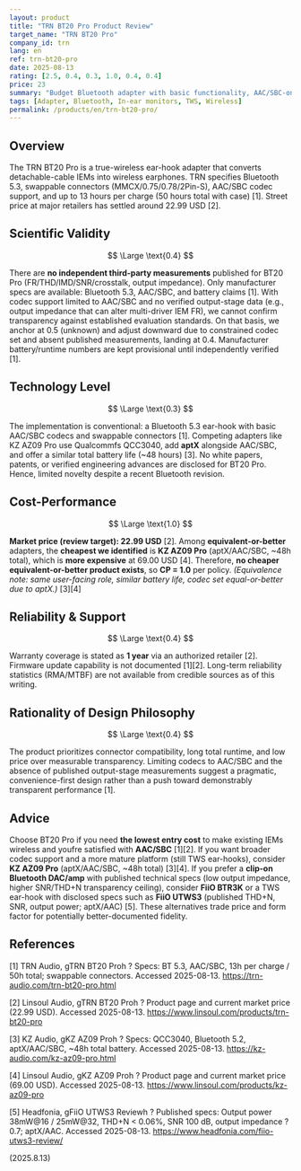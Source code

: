 ```yaml
---
layout: product
title: "TRN BT20 Pro Product Review"
target_name: "TRN BT20 Pro"
company_id: trn
lang: en
ref: trn-bt20-pro
date: 2025-08-13
rating: [2.5, 0.4, 0.3, 1.0, 0.4, 0.4]
price: 23
summary: "Budget Bluetooth adapter with basic functionality, AAC/SBC-only codec support, and no published third-party audio measurements."
tags: [Adapter, Bluetooth, In-ear monitors, TWS, Wireless]
permalink: /products/en/trn-bt20-pro/
---
```

## Overview

The TRN BT20 Pro is a true-wireless ear-hook adapter that converts detachable-cable IEMs into wireless earphones. TRN specifies Bluetooth 5.3, swappable connectors (MMCX/0.75/0.78/2Pin-S), AAC/SBC codec support, and up to 13 hours per charge (50 hours total with case) [1]. Street price at major retailers has settled around 22.99 USD [2].

## Scientific Validity

$$ \Large \text{0.4} $$

There are **no independent third-party measurements** published for BT20 Pro (FR/THD/IMD/SNR/crosstalk, output impedance). Only manufacturer specs are available: Bluetooth 5.3, AAC/SBC, and battery claims [1]. With codec support limited to AAC/SBC and no verified output-stage data (e.g., output impedance that can alter multi-driver IEM FR), we cannot confirm transparency against established evaluation standards. On that basis, we anchor at 0.5 (unknown) and adjust downward due to constrained codec set and absent published measurements, landing at 0.4. Manufacturer battery/runtime numbers are kept provisional until independently verified [1].

## Technology Level

$$ \Large \text{0.3} $$

The implementation is conventional: a Bluetooth 5.3 ear-hook with basic AAC/SBC codecs and swappable connectors [1]. Competing adapters like KZ AZ09 Pro use Qualcommfs QCC3040, add **aptX** alongside AAC/SBC, and offer a similar total battery life (~48 hours) [3]. No white papers, patents, or verified engineering advances are disclosed for BT20 Pro. Hence, limited novelty despite a recent Bluetooth revision.

## Cost-Performance

$$ \Large \text{1.0} $$

**Market price (review target): 22.99 USD** [2]. Among **equivalent-or-better** adapters, the **cheapest we identified** is **KZ AZ09 Pro** (aptX/AAC/SBC, ~48h total), which is **more expensive** at 69.00 USD [4]. Therefore, **no cheaper equivalent-or-better product exists**, so **CP = 1.0** per policy. *(Equivalence note: same user-facing role, similar battery life, codec set equal-or-better due to aptX.)* [3][4]

## Reliability & Support

$$ \Large \text{0.4} $$

Warranty coverage is stated as **1 year** via an authorized retailer [2]. Firmware update capability is not documented [1][2]. Long-term reliability statistics (RMA/MTBF) are not available from credible sources as of this writing.

## Rationality of Design Philosophy

$$ \Large \text{0.4} $$

The product prioritizes connector compatibility, long total runtime, and low price over measurable transparency. Limiting codecs to AAC/SBC and the absence of published output-stage measurements suggest a pragmatic, convenience-first design rather than a push toward demonstrably transparent performance [1].

## Advice

Choose BT20 Pro if you need **the lowest entry cost** to make existing IEMs wireless and youfre satisfied with **AAC/SBC** [1][2]. If you want broader codec support and a more mature platform (still TWS ear-hooks), consider **KZ AZ09 Pro** (aptX/AAC/SBC, ~48h total) [3][4]. If you prefer a **clip-on Bluetooth DAC/amp** with published technical specs (low output impedance, higher SNR/THD+N transparency ceiling), consider **FiiO BTR3K** or a TWS ear-hook with disclosed specs such as **FiiO UTWS3** (published THD+N, SNR, output power; aptX/AAC) [5]. These alternatives trade price and form factor for potentially better-documented fidelity.

## References

[1] TRN Audio, gTRN BT20 Proh ? Specs: BT 5.3, AAC/SBC, 13h per charge / 50h total; swappable connectors. Accessed 2025-08-13. https://trn-audio.com/trn-bt20-pro.html

[2] Linsoul Audio, gTRN BT20 Proh ? Product page and current market price (22.99 USD). Accessed 2025-08-13. https://www.linsoul.com/products/trn-bt20-pro

[3] KZ Audio, gKZ AZ09 Proh ? Specs: QCC3040, Bluetooth 5.2, aptX/AAC/SBC, ~48h total battery. Accessed 2025-08-13. https://kz-audio.com/kz-az09-pro.html

[4] Linsoul Audio, gKZ AZ09 Proh ? Product page and current market price (69.00 USD). Accessed 2025-08-13. https://www.linsoul.com/products/kz-az09-pro

[5] Headfonia, gFiiO UTWS3 Reviewh ? Published specs: Output power 38mW@16 / 25mW@32, THD+N < 0.06%, SNR 100 dB, output impedance ?0.7; aptX/AAC. Accessed 2025-08-13. https://www.headfonia.com/fiio-utws3-review/
  
(2025.8.13)

